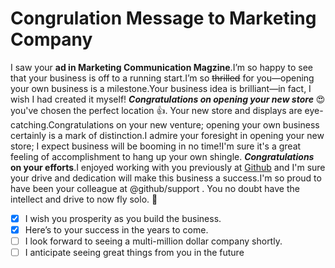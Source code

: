 # Congrulation Message to Marketing Company

I saw your **ad in Marketing Communication Magzine**.I’m so happy to see that your business is off to a running start.I’m so ~~thrilled~~ for you—opening your own business is a milestone.Your business idea is brilliant—in fact, I wish I had created it myself!
***Congratulations on opening your new store*** :heart_eyes: 
you've chosen the perfect location :thumbsup:. Your new store and displays are eye-catching.Congratulations on your new venture; opening your own business certainly is a mark of distinction.I admire your foresight in opening your new store; I expect business will be booming in no time!I'm sure it's a great feeling of accomplishment to hang up your own shingle.
**_Congratulations_ on your efforts**.I enjoyed working with you previously at [Github](https://docs.github.com/en/github/writing-on-github/basic-writing-and-formatting-syntax) and I'm sure your drive and dedication will make this business a success.I'm so proud to have been your colleague at @github/support . 
You no doubt have the intellect and drive to now fly solo. :clap:
- [x] I wish you prosperity as you build the business.
- [x] Here’s to your success in the years to come.
- [ ] I look forward to seeing a multi-million dollar company shortly.
- [ ] I anticipate seeing great things from you in the future
